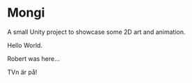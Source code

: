 # Mongi

A small Unity project to showcase some 2D art and animation.

Hello World.

Robert was here...

TVn är på!
